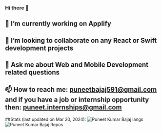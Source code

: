 ### Hi there 👋
## 🔭 I’m currently working on Applify
## 👯 I’m looking to collaborate on any React or Swift development projects
## 💬 Ask me about Web and Mobile Development related questions
## 📫 How to reach me: puneetbajaj591@gmail.com and if you have a job or internship opportunity then: puneet.internships@gmail.com

##Stats (last updated on Mar 20, 2024): 
![Puneet Kumar Bajaj langs](https://github.com/puneetkumarbajaj/puneetkumarbajaj/assets/49273253/cbb4a206-597f-4a79-9757-68e657b3faf5)
![Puneet Kumar Bajaj Repos](https://github.com/puneetkumarbajaj/puneetkumarbajaj/assets/49273253/7b09a2db-a09e-41fb-b43f-a00c5788cd00)


<!--
**puneetkumarbajaj/puneetkumarbajaj** is a ✨ _special_ ✨ repository because its `README.md` (this file) appears on your GitHub profile.

Here are some ideas to get you started:

- 🔭 I’m currently working on ...
- 🌱 I’m currently learning ...
- 👯 I’m looking to collaborate on ...
- 🤔 I’m looking for help with ...
- 💬 Ask me about ...
- 📫 How to reach me: ...
- 😄 Pronouns: ...
- ⚡ Fun fact: ...
-->
